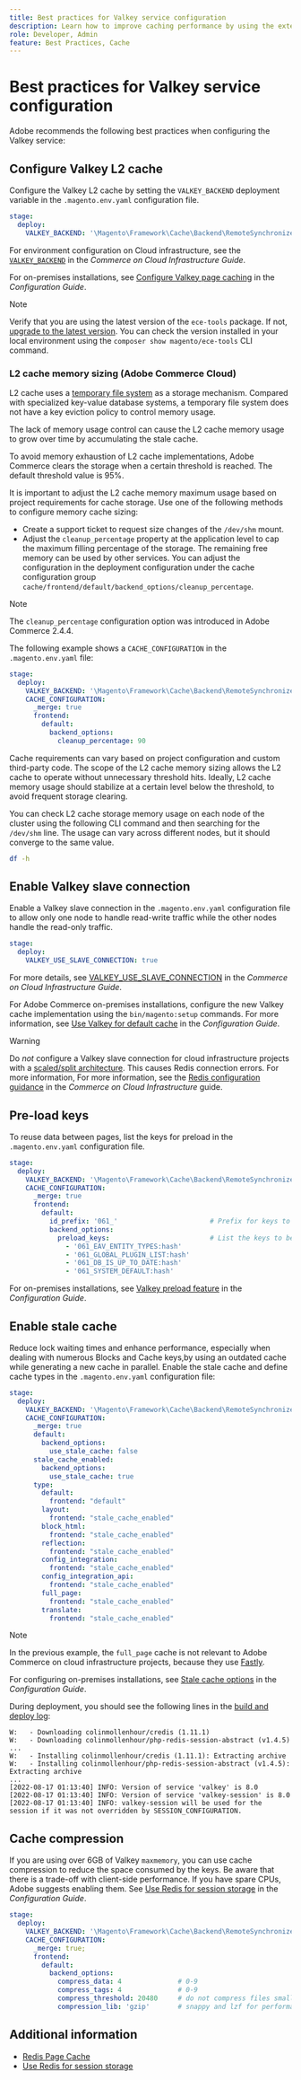 ```yaml
---
title: Best practices for Valkey service configuration
description: Learn how to improve caching performance by using the extended Valkey cache implementation for Adobe Commerce.
role: Developer, Admin
feature: Best Practices, Cache
---
```

# Best practices for Valkey service configuration

Adobe recommends the following best practices when configuring the Valkey service:

## Configure Valkey L2 cache

Configure the Valkey L2 cache by setting the `VALKEY_BACKEND` deployment variable in the `.magento.env.yaml` configuration file.

```yaml
stage:
  deploy:
    VALKEY_BACKEND: '\Magento\Framework\Cache\Backend\RemoteSynchronizedCache'
```

For environment configuration on Cloud infrastructure, see the [`VALKEY_BACKEND`](https://experienceleague.adobe.com/en/docs/commerce-on-cloud/user-guide/configure/env/stage/variables-deploy#valkey_backend) in the _Commerce on Cloud Infrastructure Guide_.

For on-premises installations, see [Configure Valkey page caching](../../../configuration/cache/redis-pg-cache.md#configure-redis-page-caching) in the _Configuration Guide_.

>[!NOTE]
>
>Verify that you are using the latest version of the `ece-tools` package. If not, [upgrade to the latest version](https://experienceleague.adobe.com/en/docs/commerce-on-cloud/user-guide/dev-tools/ece-tools/update-package). You can check the version installed in your local environment using the `composer show magento/ece-tools` CLI command.

### L2 cache memory sizing (Adobe Commerce Cloud)

L2 cache uses a [temporary file system](https://en.wikipedia.org/wiki/Tmpfs) as a storage mechanism. Compared with specialized key-value database systems, a temporary file system does not have a key eviction policy to control memory usage.

The lack of memory usage control can cause the L2 cache memory usage to grow over time by accumulating the stale cache.

To avoid memory exhaustion of L2 cache implementations, Adobe Commerce clears the storage when a certain threshold is reached. The default threshold value is 95%.

It is important to adjust the L2 cache memory maximum usage based on project requirements for cache storage. Use one of the following methods to configure memory cache sizing:

- Create a support ticket to request size changes of the `/dev/shm` mount.
- Adjust the `cleanup_percentage` property at the application level to cap the maximum filling percentage of the storage. The remaining free memory can be used by other services.
  You can adjust the configuration in the deployment configuration under the cache configuration group `cache/frontend/default/backend_options/cleanup_percentage`.

>[!NOTE]
>
>The `cleanup_percentage` configuration option was introduced in Adobe Commerce 2.4.4.

The following example shows a `CACHE_CONFIGURATION` in the `.magento.env.yaml` file:

```yaml
stage:
  deploy:
    VALKEY_BACKEND: '\Magento\Framework\Cache\Backend\RemoteSynchronizedCache'
    CACHE_CONFIGURATION:
      _merge: true
      frontend:
        default:
          backend_options:
            cleanup_percentage: 90
```

Cache requirements can vary based on project configuration and custom third-party code. The scope of the L2 cache memory sizing allows the L2 cache to operate without unnecessary threshold hits.
Ideally, L2 cache memory usage should stabilize at a certain level below the threshold, to avoid frequent storage clearing.

You can check L2 cache storage memory usage on each node of the cluster using the following CLI command and then searching for the `/dev/shm` line.
The usage can vary across different nodes, but it should converge to the same value.

```bash
df -h
```

## Enable Valkey slave connection

Enable a Valkey slave connection in the `.magento.env.yaml` configuration file to allow only one node to handle read-write traffic while the other nodes handle the read-only traffic.

```yaml
stage:
  deploy:
    VALKEY_USE_SLAVE_CONNECTION: true
```

For more details, see [VALKEY_USE_SLAVE_CONNECTION](https://experienceleague.adobe.com/en/docs/commerce-on-cloud/user-guide/configure/env/stage/variables-deploy.html#valkey_use_slave_connection) in the _Commerce on Cloud Infrastructure Guide_.

For Adobe Commerce on-premises installations, configure the new Valkey cache implementation using the `bin/magento:setup` commands. For more information, see [Use Valkey for default cache](../../../configuration/cache/redis-pg-cache.md#configure-redis-page-caching) in the _Configuration Guide_.

>[!WARNING]
>
>Do _not_ configure a Valkey slave connection for cloud infrastructure projects with a [scaled/split architecture](https://experienceleague.adobe.com/en/docs/commerce-on-cloud/user-guide/architecture/scaled-architecture). This causes Redis connection errors. For more information, For more information, see the [Redis configuration guidance](https://experienceleague.adobe.com/en/docs/commerce-on-cloud/user-guide/configure/env/stage/variables-deploy.html#redis_use_slave_connection) in the _Commerce on Cloud Infrastructure_ guide.

## Pre-load keys

To reuse data between pages, list the keys for preload in the `.magento.env.yaml` configuration file.

```yaml
stage:
  deploy:
    VALKEY_BACKEND: '\Magento\Framework\Cache\Backend\RemoteSynchronizedCache'
    CACHE_CONFIGURATION:
      _merge: true
      frontend:
        default:
          id_prefix: '061_'                       # Prefix for keys to be preloaded
          backend_options:
            preload_keys:                         # List the keys to be preloaded
              - '061_EAV_ENTITY_TYPES:hash'
              - '061_GLOBAL_PLUGIN_LIST:hash'
              - '061_DB_IS_UP_TO_DATE:hash'
              - '061_SYSTEM_DEFAULT:hash'
```

For on-premises installations, see [Valkey preload feature](../../../configuration/cache/redis-pg-cache.md#redis-preload-feature) in the _Configuration Guide_.

## Enable stale cache

Reduce lock waiting times and enhance performance, especially when dealing with numerous Blocks and Cache keys,by using an outdated cache while generating a new cache in parallel. Enable the stale cache and define cache types in the `.magento.env.yaml` configuration file:

```yaml
stage:
  deploy:
    VALKEY_BACKEND: '\Magento\Framework\Cache\Backend\RemoteSynchronizedCache'
    CACHE_CONFIGURATION:
      _merge: true
      default:
        backend_options:
          use_stale_cache: false
      stale_cache_enabled:
        backend_options:
          use_stale_cache: true
      type:
        default:
          frontend: "default"
        layout:
          frontend: "stale_cache_enabled"
        block_html:
          frontend: "stale_cache_enabled"
        reflection:
          frontend: "stale_cache_enabled"
        config_integration:
          frontend: "stale_cache_enabled"
        config_integration_api:
          frontend: "stale_cache_enabled"
        full_page:
          frontend: "stale_cache_enabled"
        translate:
          frontend: "stale_cache_enabled"
```

>[!NOTE]
>
>In the previous example, the `full_page` cache is not relevant to Adobe Commerce on cloud infrastructure projects, because they use [Fastly](https://experienceleague.adobe.com/en/docs/commerce-on-cloud/user-guide/cdn/fastly).

For configuring on-premises installations, see [Stale cache options](../../../configuration/cache/level-two-cache.md#stale-cache-options) in the _Configuration Guide_.

During deployment, you should see the following lines in the [build and deploy log](https://experienceleague.adobe.com/en/docs/commerce-on-cloud/user-guide/develop/test/log-locations.html#build-and-deploy-logs):

```
W:   - Downloading colinmollenhour/credis (1.11.1)
W:   - Downloading colinmollenhour/php-redis-session-abstract (v1.4.5)
...
W:   - Installing colinmollenhour/credis (1.11.1): Extracting archive
W:   - Installing colinmollenhour/php-redis-session-abstract (v1.4.5): Extracting archive
...
[2022-08-17 01:13:40] INFO: Version of service 'valkey' is 8.0
[2022-08-17 01:13:40] INFO: Version of service 'valkey-session' is 8.0
[2022-08-17 01:13:40] INFO: valkey-session will be used for the session if it was not overridden by SESSION_CONFIGURATION.
```

## Cache compression

If you are using over 6GB of Valkey `maxmemory`, you can use cache compression to reduce the space consumed by the keys. Be aware that there is a trade-off with client-side performance. If you have spare CPUs, Adobe suggests enabling them. See [Use Redis for session storage](../../../configuration/cache/redis-session.md) in the _Configuration Guide_.

```yaml
stage:
  deploy:
    VALKEY_BACKEND: '\Magento\Framework\Cache\Backend\RemoteSynchronizedCache'
    CACHE_CONFIGURATION:
      _merge: true;
      frontend:
        default:
          backend_options:
            compress_data: 4              # 0-9
            compress_tags: 4              # 0-9
            compress_threshold: 20480     # do not compress files smaller than this value
            compression_lib: 'gzip'       # snappy and lzf for performance, gzip for high compression (~70%)
```

## Additional information

- [Redis Page Cache](../../../configuration/cache/redis-pg-cache.md)
- [Use Redis for session storage](../../../configuration/cache/redis-session.md)
